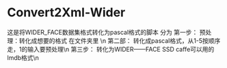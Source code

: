 # Convert2Xml-Wider
这是将WIDER_FACE数据集格式转化为pascal格式的脚本
分为
第一步： 预处理：转化成想要的格式 在文件夹里 \n
第二部： 转化成pascal格式，从1-5按顺序走，1的输入要预处理\n
第三步： 转化为WIDER——FACE SSD caffe可以用的lmdb格式\n
